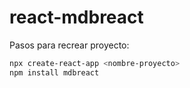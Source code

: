 # react-mdbreact 

Pasos para recrear proyecto:

```bash
npx create-react-app <nombre-proyecto>
npm install mdbreact


```
